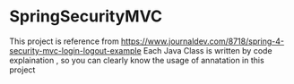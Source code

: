 # SpringSecurityMVC
This project is reference from https://www.journaldev.com/8718/spring-4-security-mvc-login-logout-example
Each Java Class is written by code explaination , so you can clearly know the usage of annatation in this project
